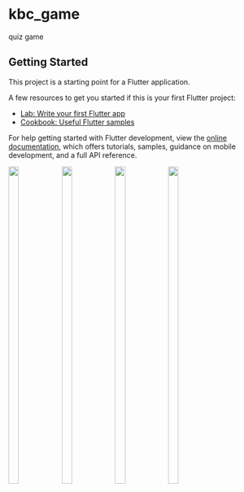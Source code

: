# kbc_game

quiz game

## Getting Started

This project is a starting point for a Flutter application.

A few resources to get you started if this is your first Flutter project:

- [Lab: Write your first Flutter app](https://docs.flutter.dev/get-started/codelab)
- [Cookbook: Useful Flutter samples](https://docs.flutter.dev/cookbook)

For help getting started with Flutter development, view the
[online documentation](https://docs.flutter.dev/), which offers tutorials,
samples, guidance on mobile development, and a full API reference.
<p>

<img src="https://user-images.githubusercontent.com/124335197/225227569-7cc4a5b1-b26c-48c8-bdf9-27b31180d2b6.jpg" height="40%" width="20%">
<img src="https://user-images.githubusercontent.com/124335197/225227976-369a2db0-62c5-4566-9c4b-6217df59b725.jpg" height="40%" width="20%">
<img src="https://user-images.githubusercontent.com/124335197/225227985-938289f7-755b-439b-bcda-44e33c5c76e7.jpg" height="40%" width="20%">
<img src="https://user-images.githubusercontent.com/124335197/225227988-bef3519a-3b4b-4b7b-84f7-f8afc4fd631b.jpg" height="40%" width="20%">

</p>
